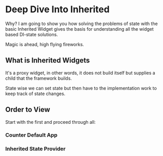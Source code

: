 # Deep Dive Into Inherited

Why? I am going to show you how solving the problems of state with the basic Inherited Widget gives the basis for understanding all the widget based DI-state solutions.

Magic is ahead, high flying fireworks.

## What is Inherited Widgets

It's a proxy widget, in other words, it does not build itself but supplies a child that the framework builds. 

State wise we can set state but then have to the implementation work to keep track of state changes.

## Order to View

Start with the first and proceed through all:

### Counter Default App

### Inherited State Provider


